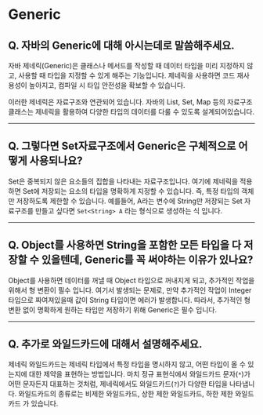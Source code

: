 # Generic

## **Q. 자바의 Generic에 대해 아시는데로 말씀해주세요.**

자바 제네릭(Generic)은 클래스나 메서드를 작성할 때 데이터 타입을 미리 지정하지 않고, 사용할 때 타입을 지정할 수 있게 해주는 기능입니다. 제네릭을 사용하면 코드 재사용성이 높아지고, 컴파일 시 타입 안전성을 확보할 수 있습니다.

이러한 제네릭은 자료구조와 연관되어 있습니다. 자바의 List, Set, Map 등의 자료구조 클래스는 제네릭을 활용하여 다양한 타입의 데이터를 다룰 수 있도록 설계되어있습니다.

***

## **Q. 그렇다면 Set자료구조에서 Generic은 구체적으로 어떻게 사용되나요?**

Set은 중복되지 않은 요소들의 집합을 나타내는 자료구조입니다. 여기에 제네릭을 적용하면 Set에 저장되는 요소의 타입을 명확하게 지정할 수 있습니다. 즉, 특정 타입의 객체만 저장하도록 제한할 수 있습니다. 예를들어, A라는 변수에 String만 저장되는 Set 자료구조를 만들고 싶다면 `Set<String> A` 라는 형식으로 생성하는 식 입니다.

***

## **Q. Object를 사용하면 String을 포함한 모든 타입을 다 저장할 수 있을텐데, Generic를 꼭 써야하는 이유가 있나요?**

Object를 사용하면 데이터를 꺼낼 때 Object 타입으로 꺼내지게 되고, 추가적인 작업을 위해서 형 변환이 필수 입니다. 여기서 발생되는 문제로, 만약 추가적인 작업이 Integer 타입으로 짜여져있을때 값이 String 타입이면 에러가 발생합니다. 따라서, 추가적인 형변환 없이 명확하게 원하는 타입만 저장하기 위해 Generic은 필수 입니다.

***

## **Q. 추가로 와일드카드에 대해서 설명해주세요.**

제네릭 와일드카드는 제네릭 타입에서 특정 타입을 명시하지 않고, 어떤 타입이 올 수 있는지에 대한 제약을 표현하는 방법입니다. 마치 정규 표현식에서 와일드카드 문자(`*`)가 어떤 문자든지 대표하는 것처럼, 제네릭에서도 와일드카드(`?`)가 다양한 타입을 나타냅니다. 와일드카드의 종류로는 비제한 와일드카드, 상한 제한 와일드카드, 하한 제한 와일드카드 가 있습니다.
